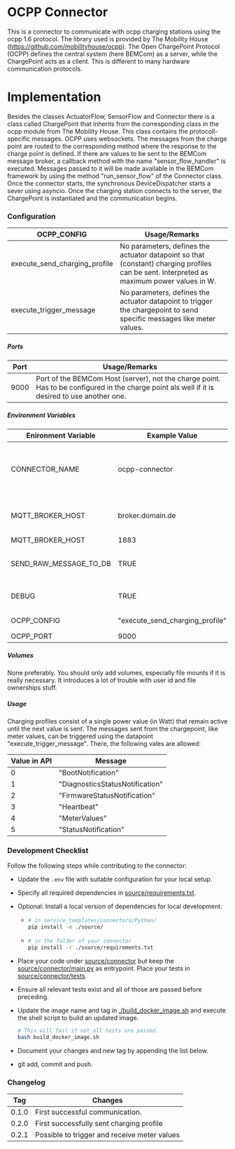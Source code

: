 # OCPP Connector

This is a connector to communicate with ocpp charging stations using the ocpp 1.6 protocol. The library used is provided by The Mobility House (https://github.com/mobilityhouse/ocpp).
The Open ChargePoint Protocol (OCPP) defines the central system (here BEMCom) as a server, while the ChargePoint acts as a client. This is different to many hardware communication protocols.  

# Implementation
Besides the classes ActuatorFlow, SensorFlow and Connector there is a class called ChargePoint that inherits from the corresponding class in the ocpp module
from The Mobility House. This class contains the protocoll-specific messages. OCPP uses websockets. The messages from the charge point are routed to the
corresponding method where the response to the charge point is defined. If there are values to be sent to the BEMCom message broker, a callback
method with the name "sensor_flow_handler" is executed. Messages passed to it will be made available in the BEMCom framework by using the method "run_sensor_flow" 
of the Connector class.
Once the connector starts, the synchronous DeviceDispatcher starts a sever using asyncio. Once the charging station connects to the server, the ChargePoint is
instantiated and the communication begins.

### Configuration
| OCPP_CONFIG | Usage/Remarks                           |
| ---- | --------------------------------------- |
| execute_send_charging_profile | No parameters, defines the actuator datapoint so that (constant) charging profiles can be sent. Interpreted as maximum power values in W. |
| execute_trigger_message       | No parameters, defines the actuator datapoint to trigger the chargepoint to send specific messages like meter values. |


##### Ports

| Port | Usage/Remarks                           |
| ---- | --------------------------------------- |
| 9000 | Port of the BEMCom Host (server), not the charge point. Has to be configured in the charge point als well if it is desired to use another one.|

##### Environment Variables

| Enironment Variable    | Example  Value      | Usage/Remarks                                                |
| ---------------------- | ------------------- | ------------------------------------------------------------ |
| CONNECTOR_NAME         | ocpp-connector      | The name of the connector. Must be unique and is used to compute the MQTT topics. Use all lowercase chars and only dashes for separation to prevent clashes with Dockers internal name resolution system. |
| MQTT_BROKER_HOST       | broker.domain.de    | The DNS name or IP address of the MQTT broker. `localhost` will not work, use the full DNS name of the host machine instead. |
| MQTT_BROKER_HOST       | 1883                | The port of the MQTT broker.                                 |
| SEND_RAW_MESSAGE_TO_DB | TRUE                | If set to `TRUE` (that is a string of capital letters) will publish all received raw messages on topic `${CONNECTOR_NAME}/raw_message_to_db` |
| DEBUG                  | TRUE                | If == "TRUE" (i.e. the string) will set the loglevel of the connector the logging.DEBUG. Else is logging.INFO. |
| OCPP_CONFIG            | "execute_send_charging_profile"    | list of actuator datapoints. Have to begin with "execute_" |
| OCPP_PORT              | 9000                | Port of the Server (BEMCom host)                                            |
##### Volumes

None preferably. You should only add volumes, especially file mounts if it is really necessary. It introduces a lot of trouble with user id and file ownerships stuff.

##### Usage
Charging profiles consist of a single power value (in Watt) that remain active until the next value is sent. The messages sent from the chargepoint, like meter values, can be triggered
using the datapoint "execute_trigger_message". There, the following vales are allowed:

| Value in API    | Message                          |
| --------------- | -------------------------------- |
| 0               | "BootNotification"               |
| 1               | "DiagnosticsStatusNotification"  |
| 2               | "FirmwareStatusNotification"     |
| 3               | "Heartbeat"                      |
| 4               | "MeterValues"                    |
| 5               | "StatusNotification"             |


### Development Checklist

Follow the following steps while contributing to the connector:

* Update the `.env` file with suitable configuration for your local setup.

* Specify all required dependencies in [source/requirements.txt](source/requirements.txt).

* Optional: Install a local version of dependencies for local development:

  * ```bash
    # in service_templates/connectors/Python/
    pip install -e ./source/
    ```

  * ```bash
    # in the folder of your connector
    pip install -r ./source/requirements.txt
    ```

* Place your code under [source/connector](./source/connector) but keep the [source/connector/main.py](./source/connector/main.py) as entrypoint. Place your tests in [source/connector/tests](./source/connector/tests).

* Ensure all relevant tests exist and all of those are passed before preceding. 

* Update the image name and tag in  [./build_docker_image.sh](./build_docker_image.sh) and execute the shell script to build an updated image. 

  ```bash
  # This will fail if not all tests are passed.
  bash build_docker_image.sh
  ```

* Document your changes and new tag by appending the list below.

* git add, commit and push.



### Changelog

| Tag   | Changes                                    |
| ----- | ------------------------------------------ |
| 0.1.0 | First successful communication.            |
| 0.2.0 | First successfully sent charging profile   |
| 0.2.1 | Possible to trigger and receive meter values | 